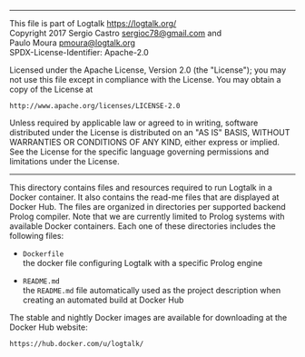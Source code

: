 ________________________________________________________________________

This file is part of Logtalk <https://logtalk.org/>  
Copyright 2017 Sergio Castro <sergioc78@gmail.com> and  
Paulo Moura <pmoura@logtalk.org>  
SPDX-License-Identifier: Apache-2.0

Licensed under the Apache License, Version 2.0 (the "License");
you may not use this file except in compliance with the License.
You may obtain a copy of the License at

    http://www.apache.org/licenses/LICENSE-2.0

Unless required by applicable law or agreed to in writing, software
distributed under the License is distributed on an "AS IS" BASIS,
WITHOUT WARRANTIES OR CONDITIONS OF ANY KIND, either express or implied.
See the License for the specific language governing permissions and
limitations under the License.
________________________________________________________________________


This directory contains files and resources required to run Logtalk in a
Docker container. It also contains the read-me files that are displayed
at Docker Hub. The files are organized in directories per supported
backend Prolog compiler. Note that we are currently limited to Prolog
systems with available Docker containers. Each one of these directories
includes the following files:

- `Dockerfile`  
	the docker file configuring Logtalk with a specific Prolog engine

- `README.md`  
	the `README.md` file automatically used as the project description
	when creating an automated build at Docker Hub

The stable and nightly Docker images are available for downloading at
the Docker Hub website:

	https://hub.docker.com/u/logtalk/
